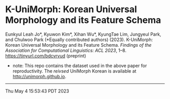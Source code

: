 # K-UniMorph: Korean Universal Morphology and its Feature Schema

Eunkyul Leah Jo*, Kyuwon Kim*, Xihan Wu*, KyungTae Lim, Jungyeul Park, and Chulwoo Park (*Equally contributed authors) (2023). K-UniMorph: Korean Universal Morphology and its Feature Schema. *Findings of the Association for Computational Linguistics: ACL 2023*, 1–8. https://tinyurl.com/bdcvrvud (preprint)


* note: This repo contains the dataset used in the above paper for reproductivity. The *reivsed* UniMorph Korean is available at http://unimorph.github.io. 

---
Thu May  4 15:53:43 PDT 2023
